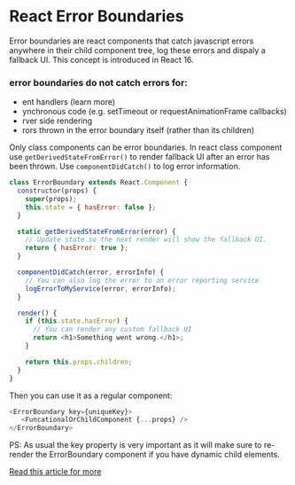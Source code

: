 # React Error Boundaries

Error boundaries are react components that catch javascript errors anywhere in their child component tree, log these errors and dispaly a fallback UI. This concept is introduced in React 16.

### error boundaries do not catch errors for:

- ent handlers (learn more)
- ynchronous code (e.g. setTimeout or requestAnimationFrame callbacks)
- rver side rendering
- rors thrown in the error boundary itself (rather than its children)

Only class components can be error boundaries. In react class component use `getDerivedStateFromError()` to render fallback UI after an error has been thrown. Use `componentDidCatch()` to log error information.

```js
class ErrorBoundary extends React.Component {
  constructor(props) {
    super(props);
    this.state = { hasError: false };
  }

  static getDerivedStateFromError(error) {
    // Update state so the next render will show the fallback UI.
    return { hasError: true };
  }

  componentDidCatch(error, errorInfo) {
    // You can also log the error to an error reporting service
    logErrorToMyService(error, errorInfo);
  }

  render() {
    if (this.state.hasError) {
      // You can render any custom fallback UI
      return <h1>Something went wrong.</h1>;
    }

    return this.props.children; 
  }
}
```
Then you can use it as a regular component:

```js
<ErrorBoundary key={uniqueKey}>
   <FuncationalOrChildComponent {...props} />
</ErrorBoundary>
```

PS: As usual the key property is very important as it will make sure to re-render the ErrorBoundary component if you have dynamic child elements.


[Read this article for more](https://reactjs.org/docs/error-boundaries.html)

